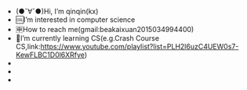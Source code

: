 - (●ˇ∀ˇ●)Hi, I’m qinqin(kx)
- 🆒I’m interested in computer science
- 🈸How to reach me(gmail:beakaixuan2015034994400)
- 🧡I’m currently learning CS(e.g.Crash Course CS,link:https://www.youtube.com/playlist?list=PLH2l6uzC4UEW0s7-KewFLBC1D0l6XRfye)
- 
- 
-




